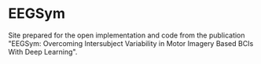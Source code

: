 # EEGSym
Site prepared for the open implementation and code from the publication "EEGSym: Overcoming Intersubject Variability in Motor Imagery Based BCIs With Deep Learning".
